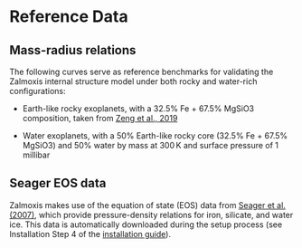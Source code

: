 # Reference Data

## Mass-radius relations

The following curves serve as reference benchmarks for validating the Zalmoxis internal structure model under both rocky and water-rich configurations:

* Earth-like rocky exoplanets, with a 32.5% Fe + 67.5% MgSiO3 composition, taken from [Zeng et al., 2019](https://lweb.cfa.harvard.edu/~lzeng/planetmodels.html)

* Water exoplanets, with a 50% Earth-like rocky core (32.5% Fe + 67.5% MgSiO3) and 50% water by mass at 300 K and surface pressure of 1 millibar

## Seager EOS data

Zalmoxis makes use of the equation of state (EOS) data from [Seager et al. (2007)](https://iopscience.iop.org/article/10.1086/521346), which provide pressure-density relations for iron, silicate, and water ice. This data is automatically downloaded during the setup process (see Installation Step 4 of the [installation guide](https://zalmoxis.readthedocs.io/en/latest/installation/)).